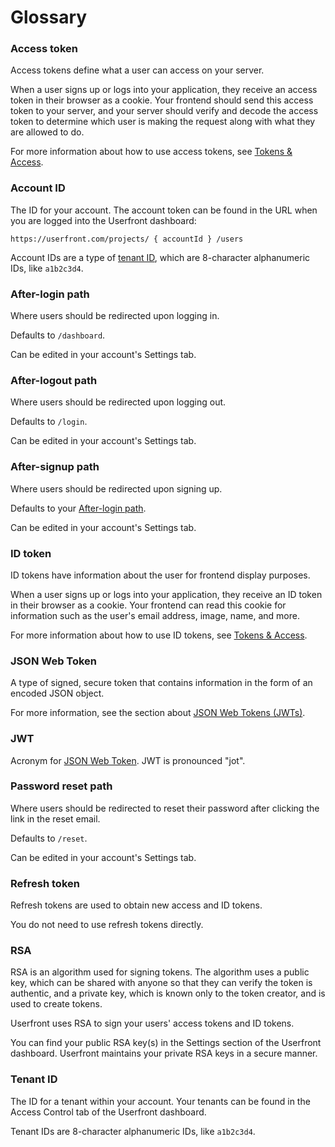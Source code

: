 # Glossary

### Access token

Access tokens define what a user can access on your server.

When a user signs up or logs into your application, they receive an access token in their browser as a cookie. Your frontend should send this access token to your server, and your server should verify and decode the access token to determine which user is making the request along with what they are allowed to do.

For more information about how to use access tokens, see [Tokens & Access](/guide/auth/#jwt-access-token).

### Account ID

The ID for your account. The account token can be found in the URL when you are logged into the Userfront dashboard:

`https://userfront.com/projects/ { accountId } /users`

Account IDs are a type of [tenant ID](#tenant-id), which are 8-character alphanumeric IDs, like `a1b2c3d4`.

### After-login path

Where users should be redirected upon logging in.

Defaults to `/dashboard`.

Can be edited in your account's Settings tab.

### After-logout path

Where users should be redirected upon logging out.

Defaults to `/login`.

Can be edited in your account's Settings tab.

### After-signup path

Where users should be redirected upon signing up.

Defaults to your [After-login path](#after-login-path).

Can be edited in your account's Settings tab.

### ID token

ID tokens have information about the user for frontend display purposes.

When a user signs up or logs into your application, they receive an ID token in their browser as a cookie. Your frontend can read this cookie for information such as the user's email address, image, name, and more.

For more information about how to use ID tokens, see [Tokens & Access](/guide/auth/#id-token).

### JSON Web Token

A type of signed, secure token that contains information in the form of an encoded JSON object.

For more information, see the section about [JSON Web Tokens (JWTs)](/guide/auth/jwt-json-web-token.html).

### JWT

Acronym for [JSON Web Token](#json-web-token). JWT is pronounced "jot".

### Password reset path

Where users should be redirected to reset their password after clicking the link in the reset email.

Defaults to `/reset`.

Can be edited in your account's Settings tab.

### Refresh token

Refresh tokens are used to obtain new access and ID tokens.

You do not need to use refresh tokens directly.

### RSA

RSA is an algorithm used for signing tokens. The algorithm uses a public key, which can be shared with anyone so that they can verify the token is authentic, and a private key, which is known only to the token creator, and is used to create tokens.

Userfront uses RSA to sign your users' access tokens and ID tokens.

You can find your public RSA key(s) in the Settings section of the Userfront dashboard. Userfront maintains your private RSA keys in a secure manner.

### Tenant ID

The ID for a tenant within your account. Your tenants can be found in the Access Control tab of the Userfront dashboard.

Tenant IDs are 8-character alphanumeric IDs, like `a1b2c3d4`.
